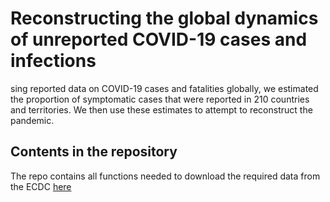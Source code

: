 # Reconstructing the global dynamics of unreported COVID-19 cases and infections
sing reported data on COVID-19 cases and fatalities globally, we estimated the proportion of symptomatic cases that were reported in 210 countries and territories. We then use these estimates to attempt to reconstruct the pandemic.

## Contents in the repository
The repo contains all functions needed to download the required data from the ECDC [here](https://www.ecdc.europa.eu/en/publications-data/download-todays-data-geographic-distribution-covid-19-cases-worldwide)
